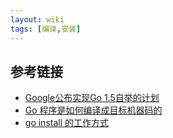 ```yaml
---
layout: wiki
tags: [编译,安装]
---
```


## 参考链接

* [Google公布实现Go 1.5自举的计划](https://studygolang.com/articles/2419)
* [Go 程序是如何编译成目标机器码的](https://segmentfault.com/a/1190000016523685)
* [go install 的工作方式](https://blog.csdn.net/tiaotiaoyly/article/details/38517103)
